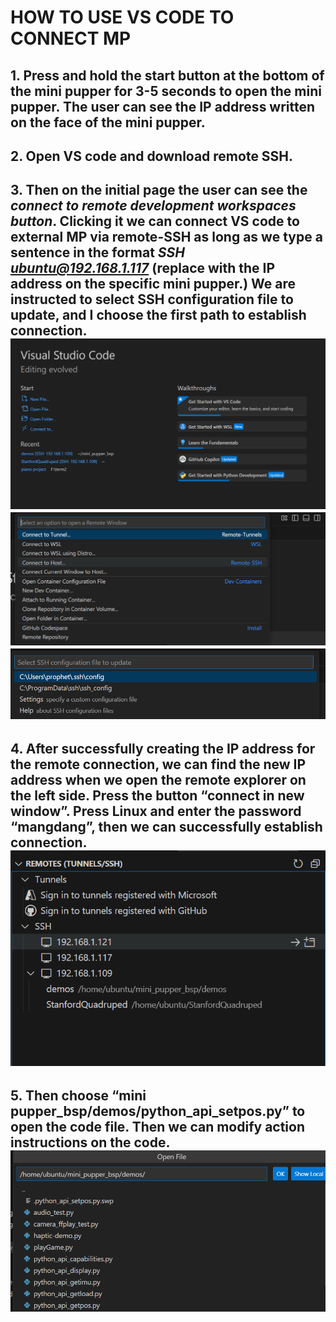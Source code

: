 # HOW TO USE VS CODE TO CONNECT MP

## 1. Press and hold the start button at the bottom of the mini pupper for 3-5 seconds to open the mini pupper. The user can see the IP address written on the face of the mini pupper.
## 2. Open VS code and download remote SSH.
## 3. Then on the initial page the user can see the *connect to remote development workspaces button*. Clicking it we can connect VS code to external MP via remote-SSH as long as we type a sentence in the format *SSH ubuntu@192.168.1.117* (replace with the IP address on the specific mini pupper.) We are instructed to select SSH configuration file to update, and I choose the first path to establish connection.![p1](./图片1.png)![p2](./图片2.png)![p3](./图片3.png)
## 4. After successfully creating the IP address for the remote connection, we can find the new IP address when we open the remote explorer on the left side. Press the button “connect in new window”. Press Linux and enter the password “mangdang”, then we can successfully establish connection.![p4](./图片4.png)
## 5. Then choose “mini pupper_bsp/demos/python_api_setpos.py” to open the code file. Then we can modify action instructions on the code.![p5](./图片5.png)

